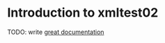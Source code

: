 # Introduction to xmltest02

TODO: write [great documentation](http://jacobian.org/writing/what-to-write/)
